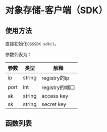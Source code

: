 # 对象存储-客户端（SDK）


## 使用方法

直接初始化`OSSSDK sdk()`。

参数列表为：

|参数|类型|解释|
| - | - | - |
|ip|string|registry的ip|
|port|int|registry的端口|
|ak|string|access key|
|sk|string|secret key| 


## 函数列表

### 

